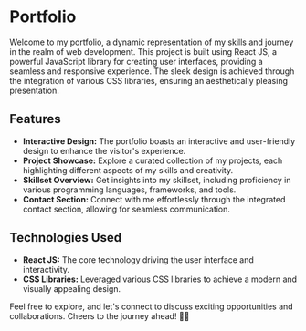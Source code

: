 # Portfolio

Welcome to my portfolio, a dynamic representation of my skills and journey in the realm of web development. This project is built using React JS, a powerful JavaScript library for creating user interfaces, providing a seamless and responsive experience. The sleek design is achieved through the integration of various CSS libraries, ensuring an aesthetically pleasing presentation.

## Features

- **Interactive Design:** The portfolio boasts an interactive and user-friendly design to enhance the visitor's experience.
- **Project Showcase:** Explore a curated collection of my projects, each highlighting different aspects of my skills and creativity.
- **Skillset Overview:** Get insights into my skillset, including proficiency in various programming languages, frameworks, and tools.
- **Contact Section:** Connect with me effortlessly through the integrated contact section, allowing for seamless communication.

## Technologies Used

- **React JS:** The core technology driving the user interface and interactivity.
- **CSS Libraries:** Leveraged various CSS libraries to achieve a modern and visually appealing design.

Feel free to explore, and let's connect to discuss exciting opportunities and collaborations. Cheers to the journey ahead! 🌟💼
